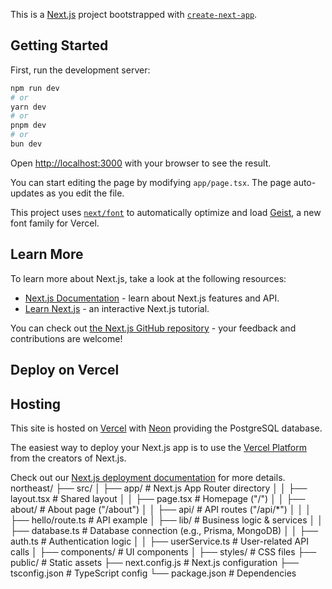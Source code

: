 This is a [Next.js](https://nextjs.org) project bootstrapped with [`create-next-app`](https://nextjs.org/docs/app/api-reference/cli/create-next-app).

## Getting Started

First, run the development server:

```bash
npm run dev
# or
yarn dev
# or
pnpm dev
# or
bun dev
```

Open [http://localhost:3000](http://localhost:3000) with your browser to see the result.

You can start editing the page by modifying `app/page.tsx`. The page auto-updates as you edit the file.

This project uses [`next/font`](https://nextjs.org/docs/app/building-your-application/optimizing/fonts) to automatically optimize and load [Geist](https://vercel.com/font), a new font family for Vercel.

## Learn More

To learn more about Next.js, take a look at the following resources:

- [Next.js Documentation](https://nextjs.org/docs) - learn about Next.js features and API.
- [Learn Next.js](https://nextjs.org/learn) - an interactive Next.js tutorial.

You can check out [the Next.js GitHub repository](https://github.com/vercel/next.js) - your feedback and contributions are welcome!

## Deploy on Vercel

## Hosting

This site is hosted on [Vercel](https://vercel.com) with [Neon](https://neon.tech) providing the PostgreSQL database.

The easiest way to deploy your Next.js app is to use the [Vercel Platform](https://vercel.com/new?utm_medium=default-template&filter=next.js&utm_source=create-next-app&utm_campaign=create-next-app-readme) from the creators of Next.js.


Check out our [Next.js deployment documentation](https://nextjs.org/docs/app/building-your-application/deploying) for more details.
northeast/
├── src/
│   ├── app/                 # Next.js App Router directory
│   │   ├── layout.tsx       # Shared layout
│   │   ├── page.tsx         # Homepage ("/")
│   │   ├── about/           # About page ("/about")
│   │   ├── api/             # API routes ("/api/*")
│   │   │   ├── hello/route.ts  # API example
│   ├── lib/                 # Business logic & services
│   │   ├── database.ts      # Database connection (e.g., Prisma, MongoDB)
│   │   ├── auth.ts          # Authentication logic
│   │   ├── userService.ts   # User-related API calls
│   ├── components/          # UI components
│   ├── styles/              # CSS files
├── public/                  # Static assets
├── next.config.js           # Next.js configuration
├── tsconfig.json            # TypeScript config
└── package.json             # Dependencies